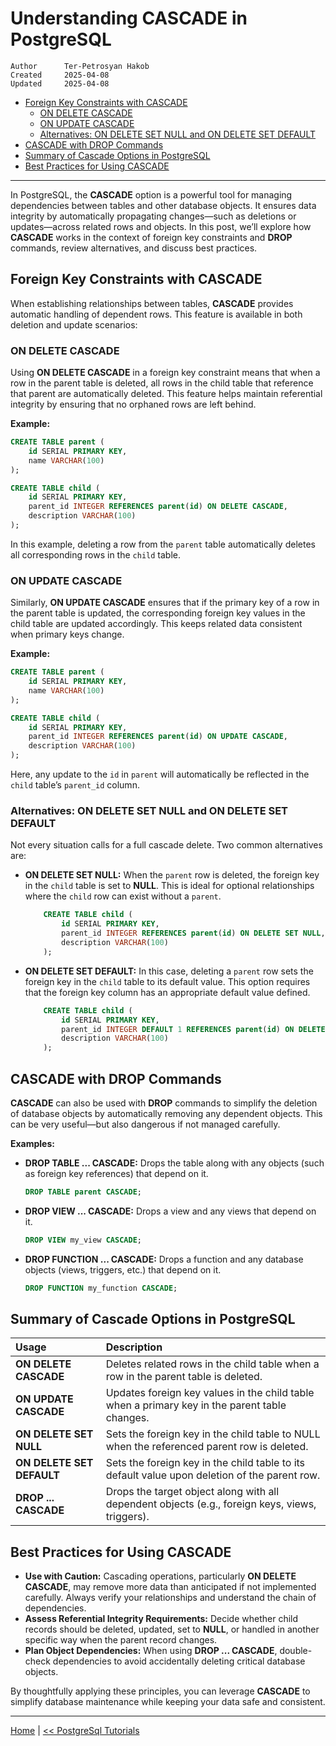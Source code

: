 # Understanding CASCADE in PostgreSQL

```info
Author      Ter-Petrosyan Hakob
Created     2025-04-08
Updated     2025-04-08
```

- [Foreign Key Constraints with CASCADE](#foreign-key-constraints-with-cascade)
    - [ON DELETE CASCADE](#on-delete-cascade)
    - [ON UPDATE CASCADE](#on-update-cascade)
    - [Alternatives: ON DELETE SET NULL and ON DELETE SET DEFAULT](#alternatives-on-delete-set-null-and-on-delete-set-default)
- [CASCADE with DROP Commands](#cascade-with-drop-commands)
- [Summary of Cascade Options in PostgreSQL](#summary-of-cascade-options-in-postgresql)
- [Best Practices for Using CASCADE](#best-practices-for-using-cascade)

---

In PostgreSQL, the **CASCADE** option is a powerful tool for managing dependencies between tables and other database objects. 
It ensures data integrity by automatically propagating changes—such as deletions or updates—across related rows and objects. 
In this post, we’ll explore how **CASCADE** works in the context of foreign key constraints and **DROP** commands, review 
alternatives, and discuss best practices.

## Foreign Key Constraints with CASCADE

When establishing relationships between tables, **CASCADE** provides automatic handling of dependent rows. 
This feature is available in both deletion and update scenarios:

### ON DELETE CASCADE

Using **ON DELETE CASCADE** in a foreign key constraint means that when a row in the parent table is deleted, 
all rows in the child table that reference that parent are automatically deleted. This feature helps maintain 
referential integrity by ensuring that no orphaned rows are left behind.

**Example:**
```sql
CREATE TABLE parent (
    id SERIAL PRIMARY KEY,
    name VARCHAR(100)
);

CREATE TABLE child (
    id SERIAL PRIMARY KEY,
    parent_id INTEGER REFERENCES parent(id) ON DELETE CASCADE,
    description VARCHAR(100)
);
```

In this example, deleting a row from the `parent` table automatically deletes all corresponding rows in the `child` table.

### ON UPDATE CASCADE

Similarly, **ON UPDATE CASCADE** ensures that if the primary key of a row in the parent table is updated, the corresponding foreign key values in the child table are updated accordingly. This keeps related data consistent when primary keys change.

**Example:**
```sql
CREATE TABLE parent (
    id SERIAL PRIMARY KEY,
    name VARCHAR(100)
);

CREATE TABLE child (
    id SERIAL PRIMARY KEY,
    parent_id INTEGER REFERENCES parent(id) ON UPDATE CASCADE,
    description VARCHAR(100)
);
```

Here, any update to the `id` in `parent` will automatically be reflected in the `child` table’s `parent_id` column.

### Alternatives: ON DELETE SET NULL and ON DELETE SET DEFAULT

Not every situation calls for a full cascade delete. Two common alternatives are:

- **ON DELETE SET NULL:** When the `parent` row is deleted, the foreign key in the `child` table is set to **NULL**. 
    This is ideal for optional relationships where the `child` row can exist without a `parent`.
    ```sql
        CREATE TABLE child (
            id SERIAL PRIMARY KEY,
            parent_id INTEGER REFERENCES parent(id) ON DELETE SET NULL,
            description VARCHAR(100)
        );
    ```
- **ON DELETE SET DEFAULT:** In this case, deleting a `parent` row sets the foreign key in the 
    `child` table to its default value. This option requires that the foreign key column has an appropriate default value defined.   
    ```sql
        CREATE TABLE child (
            id SERIAL PRIMARY KEY,
            parent_id INTEGER DEFAULT 1 REFERENCES parent(id) ON DELETE SET DEFAULT,
            description VARCHAR(100)
        );
    ``` 

## CASCADE with DROP Commands

**CASCADE** can also be used with **DROP** commands to simplify the deletion of database objects by automatically 
removing any dependent objects. This can be very useful—but also dangerous if not managed carefully.

**Examples:**
- **DROP TABLE ... CASCADE:** Drops the table along with any objects (such as foreign key references) that depend on it.
    ```sql
    DROP TABLE parent CASCADE;
    ```
- **DROP VIEW ... CASCADE:** Drops a view and any views that depend on it.
    ```sql
    DROP VIEW my_view CASCADE;
    ```
- **DROP FUNCTION ... CASCADE:** Drops a function and any database objects (views, triggers, etc.) that depend on it.
    ```sql 
    DROP FUNCTION my_function CASCADE;
    ```
## Summary of Cascade Options in PostgreSQL

|Usage	                    |Description                                                                                    |
|:--------------------------|:----------------------------------------------------------------------------------------------|
|**ON DELETE CASCADE**      |Deletes related rows in the child table when a row in the parent table is deleted.             |
|**ON UPDATE CASCADE**      |Updates foreign key values in the child table when a primary key in the parent table changes.  |
|**ON DELETE SET NULL**     |Sets the foreign key in the child table to NULL when the referenced parent row is deleted.     |
|**ON DELETE SET DEFAULT**  |Sets the foreign key in the child table to its default value upon deletion of the parent row.  |
|**DROP ... CASCADE**       |Drops the target object along with all dependent objects (e.g., foreign keys, views, triggers).|


## Best Practices for Using CASCADE

- **Use with Caution:** Cascading operations, particularly **ON DELETE CASCADE**, may remove more data than anticipated 
    if not implemented carefully. Always verify your relationships and understand the chain of dependencies.
- **Assess Referential Integrity Requirements:** Decide whether child records should be deleted, updated, set to **NULL**, 
    or handled in another specific way when the parent record changes.
- **Plan Object Dependencies:** When using **DROP ... CASCADE**, double-check dependencies to avoid accidentally deleting critical database objects.

By thoughtfully applying these principles, you can leverage **CASCADE** to simplify database maintenance while keeping your data safe and consistent.

---

[Home](./../../README.md) | [<< PostgreSql Tutorials](./../tutorials.md)